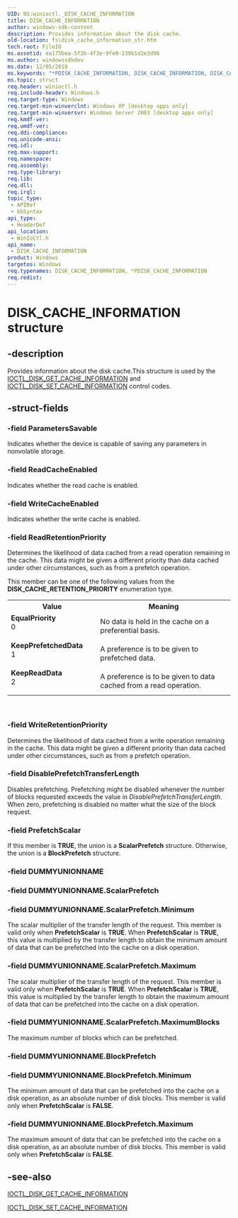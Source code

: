 ```yaml
---
UID: NS:winioctl._DISK_CACHE_INFORMATION
title: DISK_CACHE_INFORMATION
author: windows-sdk-content
description: Provides information about the disk cache.
old-location: fs\disk_cache_information_str.htm
tech.root: FileIO
ms.assetid: ea175bea-5f2b-4f3e-9fe0-239b1d2e3d96
ms.author: windowssdkdev
ms.date: 12/05/2018
ms.keywords: "*PDISK_CACHE_INFORMATION, DISK_CACHE_INFORMATION, DISK_CACHE_INFORMATION structure [Files], EqualPriority, KeepPrefetchedData, KeepReadData, PDISK_CACHE_INFORMATION, PDISK_CACHE_INFORMATION structure pointer [Files], base.disk_cache_information_str, fs.disk_cache_information_str, winioctl/DISK_CACHE_INFORMATION, winioctl/PDISK_CACHE_INFORMATION"
ms.topic: struct
req.header: winioctl.h
req.include-header: Windows.h
req.target-type: Windows
req.target-min-winverclnt: Windows XP [desktop apps only]
req.target-min-winversvr: Windows Server 2003 [desktop apps only]
req.kmdf-ver: 
req.umdf-ver: 
req.ddi-compliance: 
req.unicode-ansi: 
req.idl: 
req.max-support: 
req.namespace: 
req.assembly: 
req.type-library: 
req.lib: 
req.dll: 
req.irql: 
topic_type:
 - APIRef
 - kbSyntax
api_type:
 - HeaderDef
api_location:
 - WinIoCtl.h
api_name:
 - DISK_CACHE_INFORMATION
product: Windows
targetos: Windows
req.typenames: DISK_CACHE_INFORMATION, *PDISK_CACHE_INFORMATION
req.redist: 
---
```


# DISK_CACHE_INFORMATION structure


## -description


Provides information about the disk cache.This structure is used by the <a href="https://docs.microsoft.com/windows/desktop/api/winioctl/ni-winioctl-ioctl_disk_get_cache_information">IOCTL_DISK_GET_CACHE_INFORMATION</a> and <a href="https://docs.microsoft.com/windows/desktop/api/winioctl/ni-winioctl-ioctl_disk_set_cache_information">IOCTL_DISK_SET_CACHE_INFORMATION</a> control codes.


## -struct-fields




### -field ParametersSavable

Indicates whether the device is capable of saving any parameters in nonvolatile storage.


### -field ReadCacheEnabled

Indicates whether the read cache is enabled.


### -field WriteCacheEnabled

Indicates whether the write cache is enabled.


### -field ReadRetentionPriority

Determines the likelihood of data cached from a read operation remaining in the cache. This data might be given a different priority than data cached under other circumstances, such as from a prefetch operation.

 This member can be one of the following values from the <b>DISK_CACHE_RETENTION_PRIORITY</b> enumeration type.

<table>
<tr>
<th>Value</th>
<th>Meaning</th>
</tr>
<tr>
<td width="40%"><a id="EqualPriority"></a><a id="equalpriority"></a><a id="EQUALPRIORITY"></a><dl>
<dt><b>EqualPriority</b></dt>
<dt>0</dt>
</dl>
</td>
<td width="60%">
No data is held in the cache on a preferential basis.

</td>
</tr>
<tr>
<td width="40%"><a id="KeepPrefetchedData"></a><a id="keepprefetcheddata"></a><a id="KEEPPREFETCHEDDATA"></a><dl>
<dt><b>KeepPrefetchedData</b></dt>
<dt>1</dt>
</dl>
</td>
<td width="60%">
A preference is to be given to prefetched data.

</td>
</tr>
<tr>
<td width="40%"><a id="KeepReadData"></a><a id="keepreaddata"></a><a id="KEEPREADDATA"></a><dl>
<dt><b>KeepReadData</b></dt>
<dt>2</dt>
</dl>
</td>
<td width="60%">
A preference is to be given to data cached from a read operation.

</td>
</tr>
</table>
 


### -field WriteRetentionPriority

Determines the likelihood of data cached from a write operation remaining in the cache. This data might be given a different priority than data cached under other circumstances, such as from a prefetch operation.


### -field DisablePrefetchTransferLength

Disables prefetching. Prefetching might be disabled whenever the number of blocks requested exceeds the value in <i>DisablePrefetchTransferLength</i>. When zero, prefetching is disabled no matter what the size of the block request. 


### -field PrefetchScalar

If this member is  <b>TRUE</b>,  the union is a <b>ScalarPrefetch</b> structure. Otherwise, the union is a <b>BlockPrefetch</b> structure. 



### -field DUMMYUNIONNAME

 


### -field DUMMYUNIONNAME.ScalarPrefetch


### -field DUMMYUNIONNAME.ScalarPrefetch.Minimum

The scalar multiplier of the transfer length of the request. This member is valid  only when <b>PrefetchScalar</b> is <b>TRUE</b>. When <b>PrefetchScalar</b> is <b>TRUE</b>, this value  is multiplied by the transfer length to obtain the minimum amount of data that can be prefetched into the cache on a disk operation. 



### -field DUMMYUNIONNAME.ScalarPrefetch.Maximum

The scalar multiplier of the transfer length of the request. This member is valid only when <b>PrefetchScalar</b> is <b>TRUE</b>. When <b>PrefetchScalar</b> is <b>TRUE</b>, this value  is multiplied by the transfer length to obtain the maximum amount of data that can be prefetched into the cache on a disk operation. 


### -field DUMMYUNIONNAME.ScalarPrefetch.MaximumBlocks

The maximum number of blocks which can be prefetched.


### -field DUMMYUNIONNAME.BlockPrefetch


### -field DUMMYUNIONNAME.BlockPrefetch.Minimum

The minimum amount of data that can be prefetched into the cache on a disk operation, as an absolute number of disk blocks. This member is valid only when <b>PrefetchScalar</b> is <b>FALSE</b>. 


### -field DUMMYUNIONNAME.BlockPrefetch.Maximum

The maximum amount of data  that can be prefetched into the cache on a disk operation, as an absolute number of disk blocks. This member is valid only when <b>PrefetchScalar</b> is <b>FALSE</b>. 


## -see-also




<a href="https://docs.microsoft.com/windows/desktop/api/winioctl/ni-winioctl-ioctl_disk_get_cache_information">IOCTL_DISK_GET_CACHE_INFORMATION</a>



<a href="https://docs.microsoft.com/windows/desktop/api/winioctl/ni-winioctl-ioctl_disk_set_cache_information">IOCTL_DISK_SET_CACHE_INFORMATION</a>
 

 

